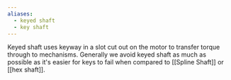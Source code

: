 ```yaml
---
aliases:
  - keyed shaft
  - key shaft
---
```


Keyed shaft uses keyway in a slot cut out on the motor to transfer torque through to mechanisms. Generally we avoid keyed shaft as much as possible as it's easier for keys to fail when compared to [[Spline Shaft]] or [[hex shaft]].